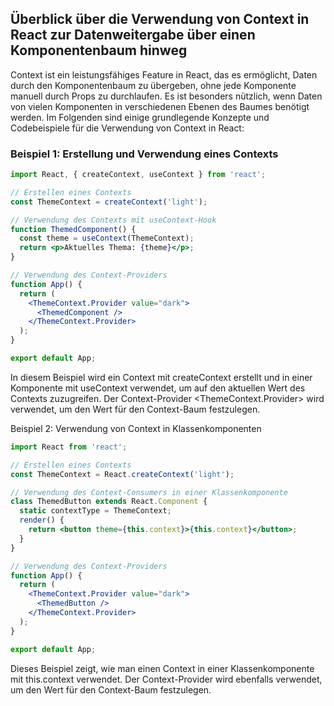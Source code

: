 ## Überblick über die Verwendung von Context in React zur Datenweitergabe über einen Komponentenbaum hinweg

Context ist ein leistungsfähiges Feature in React, das es ermöglicht, Daten durch den Komponentenbaum zu übergeben, ohne jede Komponente manuell durch Props zu durchlaufen. Es ist besonders nützlich, wenn Daten von vielen Komponenten in verschiedenen Ebenen des Baumes benötigt werden. Im Folgenden sind einige grundlegende Konzepte und Codebeispiele für die Verwendung von Context in React:

### Beispiel 1: Erstellung und Verwendung eines Contexts

```jsx
import React, { createContext, useContext } from 'react';

// Erstellen eines Contexts
const ThemeContext = createContext('light');

// Verwendung des Contexts mit useContext-Hook
function ThemedComponent() {
  const theme = useContext(ThemeContext);
  return <p>Aktuelles Thema: {theme}</p>;
}

// Verwendung des Context-Providers
function App() {
  return (
    <ThemeContext.Provider value="dark">
      <ThemedComponent />
    </ThemeContext.Provider>
  );
}

export default App;
```

In diesem Beispiel wird ein Context mit createContext erstellt und in einer Komponente mit useContext verwendet, um auf den aktuellen Wert des Contexts zuzugreifen. Der Context-Provider <ThemeContext.Provider> wird verwendet, um den Wert für den Context-Baum festzulegen.

Beispiel 2: Verwendung von Context in Klassenkomponenten

```jsx
import React from 'react';

// Erstellen eines Contexts
const ThemeContext = React.createContext('light');

// Verwendung des Context-Consumers in einer Klassenkomponente
class ThemedButton extends React.Component {
  static contextType = ThemeContext;
  render() {
    return <button theme={this.context}>{this.context}</button>;
  }
}

// Verwendung des Context-Providers
function App() {
  return (
    <ThemeContext.Provider value="dark">
      <ThemedButton />
    </ThemeContext.Provider>
  );
}

export default App;

```

Dieses Beispiel zeigt, wie man einen Context in einer Klassenkomponente mit this.context verwendet. Der Context-Provider wird ebenfalls verwendet, um den Wert für den Context-Baum festzulegen.